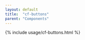 ```yaml
---
layout: default
title:  "cf-buttons"
parent: "Components"
---
```


{% include usage/cf-buttons.html %}
